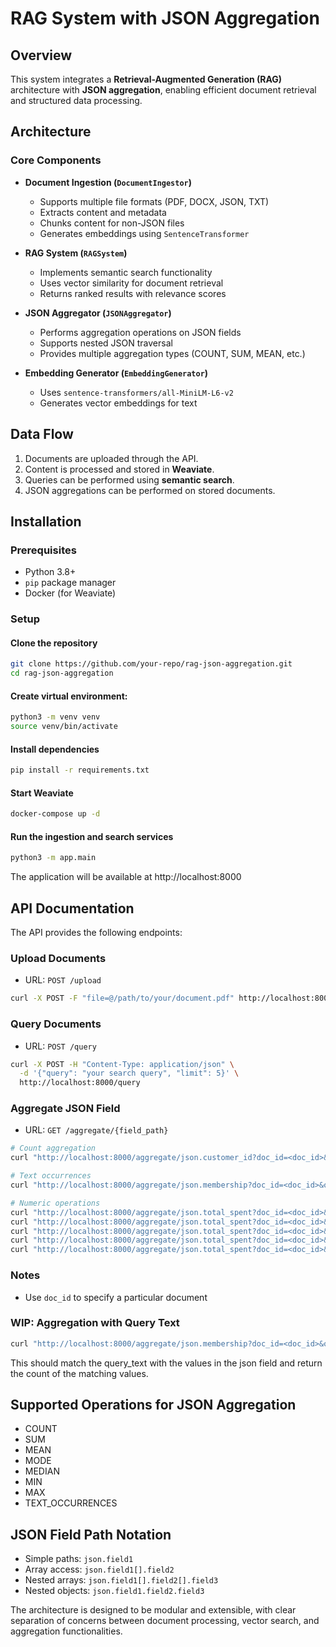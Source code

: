 # RAG System with JSON Aggregation

## Overview

This system integrates a **Retrieval-Augmented Generation (RAG)** architecture with **JSON aggregation**, enabling efficient document retrieval and structured data processing.

## Architecture

### Core Components

- **Document Ingestion (`DocumentIngestor`)**
  - Supports multiple file formats (PDF, DOCX, JSON, TXT)
  - Extracts content and metadata
  - Chunks content for non-JSON files
  - Generates embeddings using `SentenceTransformer`

- **RAG System (`RAGSystem`)**
  - Implements semantic search functionality
  - Uses vector similarity for document retrieval
  - Returns ranked results with relevance scores

- **JSON Aggregator (`JSONAggregator`)**
  - Performs aggregation operations on JSON fields
  - Supports nested JSON traversal
  - Provides multiple aggregation types (COUNT, SUM, MEAN, etc.)

- **Embedding Generator (`EmbeddingGenerator`)**
  - Uses `sentence-transformers/all-MiniLM-L6-v2`
  - Generates vector embeddings for text

## Data Flow

1. Documents are uploaded through the API.
2. Content is processed and stored in **Weaviate**.
3. Queries can be performed using **semantic search**.
4. JSON aggregations can be performed on stored documents.

## Installation

### Prerequisites

- Python 3.8+
- `pip` package manager
- Docker (for Weaviate)

### Setup

#### Clone the repository
```bash
git clone https://github.com/your-repo/rag-json-aggregation.git
cd rag-json-aggregation
```

#### Create virtual environment:
```bash
python3 -m venv venv
source venv/bin/activate
```

#### Install dependencies
```bash
pip install -r requirements.txt
```


#### Start Weaviate 
```bash
docker-compose up -d
```

#### Run the ingestion and search services
```bash
python3 -m app.main
```

The application will be available at http://localhost:8000

## API Documentation

The API provides the following endpoints:

### Upload Documents

* URL: ```POST /upload```

```bash
curl -X POST -F "file=@/path/to/your/document.pdf" http://localhost:8000/upload
```

### Query Documents

* URL: ```POST /query```

```bash
curl -X POST -H "Content-Type: application/json" \
  -d '{"query": "your search query", "limit": 5}' \
  http://localhost:8000/query
```

### Aggregate JSON Field

* URL: ```GET /aggregate/{field_path}```

```bash
# Count aggregation
curl "http://localhost:8000/aggregate/json.customer_id?doc_id=<doc_id>&operation=count"

# Text occurrences
curl "http://localhost:8000/aggregate/json.membership?doc_id=<doc_id>&operation=text_occurrences"

# Numeric operations
curl "http://localhost:8000/aggregate/json.total_spent?doc_id=<doc_id>&operation=sum"
curl "http://localhost:8000/aggregate/json.total_spent?doc_id=<doc_id>&operation=mean"
curl "http://localhost:8000/aggregate/json.total_spent?doc_id=<doc_id>&operation=median"
curl "http://localhost:8000/aggregate/json.total_spent?doc_id=<doc_id>&operation=min"
curl "http://localhost:8000/aggregate/json.total_spent?doc_id=<doc_id>&operation=max"

```


### Notes

* Use ```doc_id``` to specify a particular document



### WIP: Aggregation with Query Text


```bash
curl "http://localhost:8000/aggregate/json.membership?doc_id=<doc_id>&operation=count&query_text=\"Gold\""

```

This should match the query_text with the values in the json field and return the count of the matching values.




## Supported Operations for JSON Aggregation

* COUNT
* SUM
* MEAN
* MODE
* MEDIAN
* MIN
* MAX
* TEXT_OCCURRENCES

## JSON Field Path Notation
* Simple paths: ```json.field1```
* Array access: ```json.field1[].field2```
* Nested arrays: ```json.field1[].field2[].field3```
* Nested objects: ```json.field1.field2.field3```

The architecture is designed to be modular and extensible, with clear separation of concerns between document processing, vector search, and aggregation functionalities.